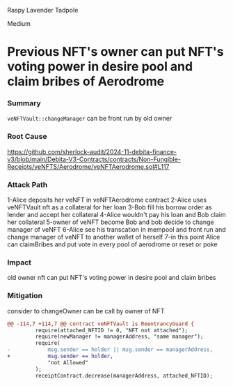 Raspy Lavender Tadpole

Medium

# Previous NFT's owner can put NFT's voting power in desire pool and claim bribes of Aerodrome

### Summary

`veNFTVault::changeManager` can be front run by old owner

### Root Cause
https://github.com/sherlock-audit/2024-11-debita-finance-v3/blob/main/Debita-V3-Contracts/contracts/Non-Fungible-Receipts/veNFTS/Aerodrome/veNFTAerodrome.sol#L117

### Attack Path
1-Alice deposits her veNFT in veNFTAerodrome contract
2-Alice uses veNFTVault nft as a collateral for her loan
3-Bob fill his borrow order as lender and accept her collateral
4-Alice wouldn't pay his loan and Bob claim her collateral
5-owner of veNFT become Bob and bob decide to change manager of veNFT
6-Alice see his transcation in mempool and front run and change manager of veNFT to another wallet of herself
7-in this point Alice can claimBribes and put vote in every pool of aerodrome or reset or poke

### Impact

old owner nft can put NFT's voting power in desire pool and claim bribes

### Mitigation

consider to changeOwner can be call by owner of NFT
```diff
@@ -114,7 +114,7 @@ contract veNFTVault is ReentrancyGuard {
         require(attached_NFTID != 0, "NFT not attached");
         require(newManager != managerAddress, "same manager");
         require(
-            msg.sender == holder || msg.sender == managerAddress,
+            msg.sender == holder,
             "not Allowed"
         );
         receiptContract.decrease(managerAddress, attached_NFTID);
```